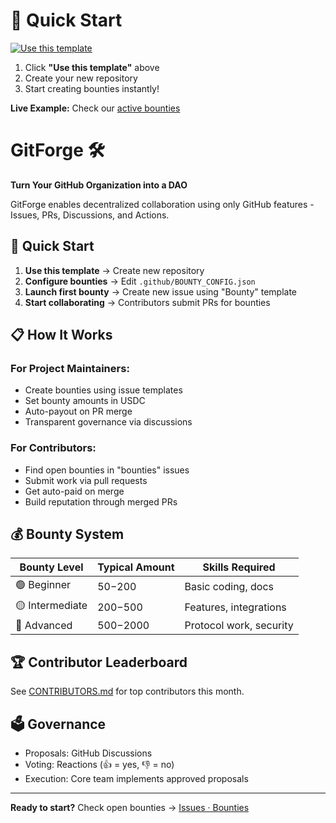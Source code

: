 # 🚀 Quick Start

[![Use this template](https://img.shields.io/badge/Use-Template-brightgreen)](https://github.com/asymcrypto/gitforge-template/generate)

1. Click **"Use this template"** above
2. Create your new repository
3. Start creating bounties instantly!

**Live Example:** Check our [active bounties](issues?q=is%3Aopen+is%3Aissue+label%3Abounty)


# GitForge 🛠️
**Turn Your GitHub Organization into a DAO**

GitForge enables decentralized collaboration using only GitHub features - Issues, PRs, Discussions, and Actions.

## 🚀 Quick Start

1. **Use this template** → Create new repository
2. **Configure bounties** → Edit `.github/BOUNTY_CONFIG.json`
3. **Launch first bounty** → Create new issue using "Bounty" template
4. **Start collaborating** → Contributors submit PRs for bounties

## 📋 How It Works

### For Project Maintainers:
- Create bounties using issue templates
- Set bounty amounts in USDC
- Auto-payout on PR merge
- Transparent governance via discussions

### For Contributors:
- Find open bounties in "bounties" issues
- Submit work via pull requests
- Get auto-paid on merge
- Build reputation through merged PRs

## 💰 Bounty System

| Bounty Level | Typical Amount | Skills Required |
|-------------|----------------|-----------------|
| 🟢 Beginner | $50-$200 | Basic coding, docs |
| 🟡 Intermediate | $200-$500 | Features, integrations |
| 🔴 Advanced | $500-$2000 | Protocol work, security |

## 🏆 Contributor Leaderboard

See [CONTRIBUTORS.md](CONTRIBUTORS.md) for top contributors this month.

## 🗳️ Governance

- Proposals: GitHub Discussions
- Voting: Reactions (👍 = yes, 👎 = no)  
- Execution: Core team implements approved proposals

---

**Ready to start?** Check open bounties → [Issues · Bounties](https://github.com/your-org/gitforge-template/issues?q=is%3Aopen+is%3Aissue+label%3Abounty)
